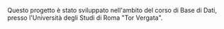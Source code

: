 Questo progetto è stato sviluppato nell'ambito del corso di Base di Dati, presso l'Università degli Studi di Roma "Tor Vergata".
